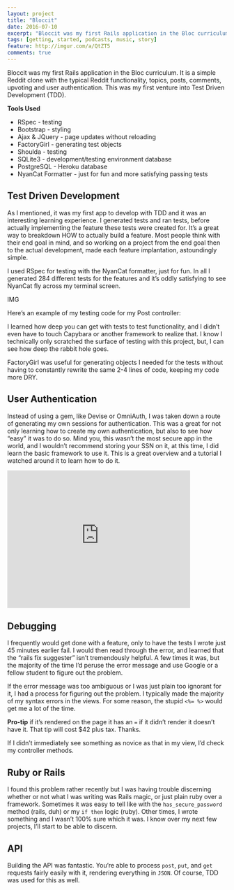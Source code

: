 ```yaml
---
layout: project
title: "Bloccit"
date: 2016-07-10
excerpt: "Bloccit was my first Rails application in the Bloc curriculum. It is a simple Reddit clone with the typical Reddit functionality, topics, posts, comments, upvoting and user authentication."
tags: [getting, started, podcasts, music, story]
feature: http://imgur.com/a/QtZT5
comments: true
---
```


Bloccit was my first Rails application in the Bloc curriculum. It is a simple Reddit clone with the typical Reddit functionality, topics, posts, comments, upvoting and user authentication.  This was my first venture into Test Driven Development (TDD).

**Tools Used**
* RSpec - testing
* Bootstrap - styling
* Ajax & JQuery - page updates without reloading
* FactoryGirl - generating test objects
* Shoulda - testing
* SQLite3 - development/testing environment database
* PostgreSQL - Heroku database
* NyanCat Formatter - just for fun and more satisfying passing tests

## Test Driven Development

As I mentioned, it was my first app to develop with TDD and it was an interesting learning experience. I generated tests and ran tests, before actually implementing the feature these tests were created for. It’s a great way to breakdown HOW to actually build a feature. Most people think with their end goal in mind, and so working on a project from the end goal then to the actual development, made each feature implantation, astoundingly simple.

I used RSpec for testing with the NyanCat formatter, just for fun. In all I generated 284 different tests for the features and it’s oddly satisfying to see NyanCat fly across my terminal screen.

IMG

Here’s an example of my testing code for my Post controller:

I learned how deep you can get with tests to test functionality, and I didn’t even have to touch Capybara or another framework to realize that. I know I technically only scratched the surface of testing with this project, but, I can see how deep the rabbit hole goes.

FactoryGirl was useful for generating objects I needed for the tests without having to constantly rewrite the same 2-4 lines of code, keeping my code more DRY.

## User Authentication

Instead of using a gem, like Devise or OmniAuth, I was taken down a route of generating my own sessions for authentication. This was a great for not only learning how to create my own authentication, but also to see how “easy” it was to do so. Mind you, this wasn’t the most secure app in the world, and I wouldn’t recommend storing your SSN on it, at this time, I did learn the basic framework to use it. This is a great overview and a tutorial I watched around it to learn how to do it.

<iframe width="420" height="315" src="https://www.youtube.com/embed/0w5nUz4zVGg" frameborder="0" allowfullscreen></iframe>

## Debugging

I frequently would get done with a feature, only to have the tests I wrote just 45 minutes earlier fail. I would then read through the error, and learned that the “rails fix suggester” isn’t tremendously helpful. A few times it was, but the majority of the time I’d peruse the error message and use Google or a fellow student to figure out the problem.

If the error message was too ambiguous or I was just plain too ignorant for it, I had a process for figuring out the problem. I typically made the majority of my syntax errors in the views. For some reason, the stupid  `<%= %>` would get me a lot of the time.

**Pro-tip** if it’s rendered on the page it has an `=` if it didn’t render it doesn’t have it. That tip will cost $42 plus tax. Thanks.

If I didn’t immediately see something as novice as that in my view, I’d check my controller methods.

## Ruby or Rails

I found this problem rather recently but I was having trouble discerning whether or not what I was writing was Rails magic, or just plain ruby over a framework. Sometimes it was easy to tell like with the `has_secure_password` method (rails, duh) or my `if then` logic (ruby). Other times, I wrote something and I wasn’t 100% sure which it was. I know over my next few projects, I’ll start to be able to discern.

## API

Building the API was fantastic. You’re able to process `post`, `put`, and `get` requests fairly easily with it, rendering everything in `JSON`. Of course, TDD was used for this as well.
